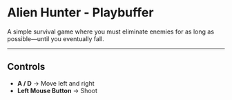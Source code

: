 # **Alien Hunter - Playbuffer**  

A simple survival game where you must eliminate enemies for as long as possible—until you eventually fall.  

---

## **Controls**  
- **A / D** → Move left and right  
- **Left Mouse Button** → Shoot  
